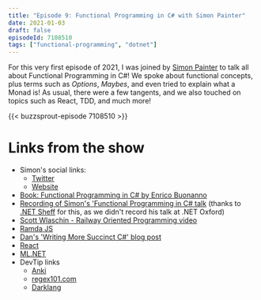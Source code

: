 ```yaml
---
title: "Episode 9: Functional Programming in C# with Simon Painter"
date: 2021-01-03
draft: false
episodeId: 7108510
tags: ["functional-programming", "dotnet"]
---
```


For this very first episode of 2021, I was joined by [Simon Painter](https://www.twitter.com/madSimonJ) to talk all about Functional Programming in C#! We spoke about functional concepts, plus terms such as _Options_, _Maybes_, and even tried to explain what a Monad is! As usual, there were a few tangents, and we also touched on topics such as React, TDD, and much more!

{{< buzzsprout-episode 7108510 >}}

# Links from the show

* Simon's social links:
  * [Twitter](https://www.twitter.com/madSimonJ)
  * [Website](https://www.thecodepainter.co.uk/)
* [Book: Functional Programming in C# by Enrico Buonanno](https://www.manning.com/books/functional-programming-in-c-sharp)
* [Recording of Simon's 'Functional Programming in C# talk](https://www.youtube.com/watch?v=v7WLC5As6g4) (thanks to [.NET Sheff](https://www.meetup.com/dotnetsheff/) for this, as we didn't record his talk at .NET Oxford)
* [Scott Wlaschin - Railway Oriented Programming video](https://vimeo.com/97344498)
* [Ramda JS](https://ramdajs.com/)
* [Dan's 'Writing More Succinct C#' blog post](https://www.danclarke.com/2020-more-succinct-csharp)
* [React](https://reactjs.org/)
* [ML.NET](https://dotnet.microsoft.com/apps/machinelearning-ai/ml-dotnet)
* DevTip links
  * [Anki](https://apps.ankiweb.net/)
  * [regex101.com](https://regex101.com/)
  * [Darklang](https://darklang.com/)